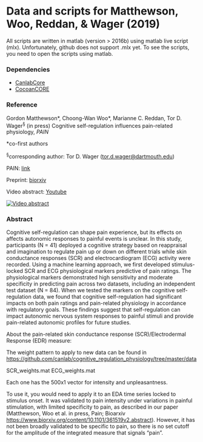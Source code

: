 # Data and scripts for Matthewson, Woo, Reddan, & Wager (2019)

All scripts are written in matlab (version > 2016b) using matlab live script (mlx). Unfortunately, github does not support .mlx yet. To see the scripts, you need to open the scripts using matlab.

### Dependencies

- [CanlabCore](https://github.com/canlab/canlabcore)
- [CocoanCORE](https://github.com/cocoanlab/cocoanCORE)

### Reference

Gordon Matthewson\*, Choong-Wan Woo\*, Marianne C. Reddan, Tor D. Wager<sup>§</sup> (in press) Cognitive self-regulation influences pain-related physiology, _PAIN_

*co-first authors

<sup>§</sup>corresponding author: Tor D. Wager (tor.d.wager@dartmouth.edu)

PAIN: [link](https://journals.lww.com/pain/Abstract/publishahead/Cognitive_self_regulation_influences_pain_related.98669.aspx)

Preprint: [biorxiv](https://www.biorxiv.org/content/10.1101/361519v1)

Video abstract: [Youtube](https://www.youtube.com/watch?v=R1QtvyAt-F8)

[![Video abstract](https://img.youtube.com/vi/R1QtvyAt-F8/0.jpg)](https://www.youtube.com/watch?v=R1QtvyAt-F8 "Video abstract")


### Abstract

Cognitive self-regulation can shape pain experience, but its effects on affects autonomic responses to painful events is unclear. In this study, participants (N = 41) deployed a cognitive strategy based on reappraisal and imagination to regulate pain up or down on different trials while skin conductance responses (SCR) and electrocardiogram (ECG) activity were recorded. Using a machine learning approach, we first developed stimulus-locked SCR and ECG physiological markers predictive of pain ratings. The physiological markers demonstrated high sensitivity and moderate specificity in predicting pain across two datasets, including an independent test dataset (N = 84). When we tested the markers on the cognitive self-regulation data, we found that cognitive self-regulation had significant impacts on both pain ratings and pain-related physiology in accordance with regulatory goals. These findings suggest that self-regulation can impact autonomic nervous system responses to painful stimuli and provide pain-related autonomic profiles for future studies.

About the pain-related skin conductance response (SCR)/Electrodermal Response (EDR) measure:

The weight pattern to apply to new data can be found in https://github.com/canlab/cognitive_regulation_physiology/tree/master/data

SCR_weights.mat
ECG_weights.mat

Each one has the 500x1 vector for intensity and unpleasantness.

To use it, you would need to apply it to an EDA time series locked to stimulus onset. It was validated to pain intensity under variations in painful stimulation, with limited specificity to pain, as described in our paper (Matthewson, Woo et al. in press, Pain; Bioarxiv https://www.biorxiv.org/content/10.1101/361519v2.abstract). However, it has not been broadly validated to be specific to pain, so there is no set cutoff for the amplitude of the integrated measure that signals “pain”. 
